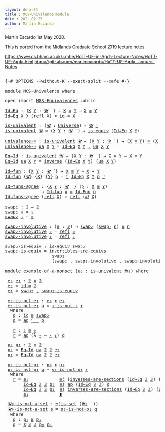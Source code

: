 ```yaml
---
layout: default
title : MGS-Univalence module
date : 2021-02-25
author: Martin Escardo
---
```


Martin Escardo 1st May 2020.

This is ported from the Midlands Graduate School 2019 lecture notes

 https://www.cs.bham.ac.uk/~mhe/HoTT-UF-in-Agda-Lecture-Notes/HoTT-UF-Agda.html
 https://github.com/martinescardo/HoTT-UF-Agda-Lecture-Notes

<pre class="Agda">

<a id="256" class="Symbol">{-#</a> <a id="260" class="Keyword">OPTIONS</a> <a id="268" class="Pragma">--without-K</a> <a id="280" class="Pragma">--exact-split</a> <a id="294" class="Pragma">--safe</a> <a id="301" class="Symbol">#-}</a>

<a id="306" class="Keyword">module</a> <a id="313" href="MGS-Univalence.html" class="Module">MGS-Univalence</a> <a id="328" class="Keyword">where</a>

<a id="335" class="Keyword">open</a> <a id="340" class="Keyword">import</a> <a id="347" href="MGS-Equivalences.html" class="Module">MGS-Equivalences</a> <a id="364" class="Keyword">public</a>

<a id="Id→Eq"></a><a id="372" href="MGS-Univalence.html#372" class="Function">Id→Eq</a> <a id="378" class="Symbol">:</a> <a id="380" class="Symbol">(</a><a id="381" href="MGS-Univalence.html#381" class="Bound">X</a> <a id="383" href="MGS-Univalence.html#383" class="Bound">Y</a> <a id="385" class="Symbol">:</a> <a id="387" href="Universes.html#260" class="Generalizable">𝓤</a> <a id="389" href="Universes.html#403" class="Function Operator">̇</a> <a id="391" class="Symbol">)</a> <a id="393" class="Symbol">→</a> <a id="395" href="MGS-Univalence.html#381" class="Bound">X</a> <a id="397" href="MGS-MLTT.html#4207" class="Datatype Operator">≡</a> <a id="399" href="MGS-Univalence.html#383" class="Bound">Y</a> <a id="401" class="Symbol">→</a> <a id="403" href="MGS-Univalence.html#381" class="Bound">X</a> <a id="405" href="MGS-Equivalences.html#5035" class="Function Operator">≃</a> <a id="407" href="MGS-Univalence.html#383" class="Bound">Y</a>
<a id="409" href="MGS-Univalence.html#372" class="Function">Id→Eq</a> <a id="415" href="MGS-Univalence.html#415" class="Bound">X</a> <a id="417" href="MGS-Univalence.html#415" class="Bound">X</a> <a id="419" class="Symbol">(</a><a id="420" href="MGS-MLTT.html#4242" class="InductiveConstructor">refl</a> <a id="425" href="MGS-Univalence.html#415" class="Bound">X</a><a id="426" class="Symbol">)</a> <a id="428" class="Symbol">=</a> <a id="430" href="MGS-Equivalences.html#6107" class="Function">id-≃</a> <a id="435" href="MGS-Univalence.html#415" class="Bound">X</a>

<a id="is-univalent"></a><a id="438" href="MGS-Univalence.html#438" class="Function">is-univalent</a> <a id="451" class="Symbol">:</a> <a id="453" class="Symbol">(</a><a id="454" href="MGS-Univalence.html#454" class="Bound">𝓤</a> <a id="456" class="Symbol">:</a> <a id="458" href="Universes.html#205" class="Postulate">Universe</a><a id="466" class="Symbol">)</a> <a id="468" class="Symbol">→</a> <a id="470" href="MGS-Univalence.html#454" class="Bound">𝓤</a> <a id="472" href="Universes.html#181" class="Primitive Operator">⁺</a> <a id="474" href="Universes.html#403" class="Function Operator">̇</a>
<a id="476" href="MGS-Univalence.html#438" class="Function">is-univalent</a> <a id="489" href="MGS-Univalence.html#489" class="Bound">𝓤</a> <a id="491" class="Symbol">=</a> <a id="493" class="Symbol">(</a><a id="494" href="MGS-Univalence.html#494" class="Bound">X</a> <a id="496" href="MGS-Univalence.html#496" class="Bound">Y</a> <a id="498" class="Symbol">:</a> <a id="500" href="MGS-Univalence.html#489" class="Bound">𝓤</a> <a id="502" href="Universes.html#403" class="Function Operator">̇</a> <a id="504" class="Symbol">)</a> <a id="506" class="Symbol">→</a> <a id="508" href="MGS-Equivalences.html#868" class="Function">is-equiv</a> <a id="517" class="Symbol">(</a><a id="518" href="MGS-Univalence.html#372" class="Function">Id→Eq</a> <a id="524" href="MGS-Univalence.html#494" class="Bound">X</a> <a id="526" href="MGS-Univalence.html#496" class="Bound">Y</a><a id="527" class="Symbol">)</a>

<a id="univalence-≃"></a><a id="530" href="MGS-Univalence.html#530" class="Function">univalence-≃</a> <a id="543" class="Symbol">:</a> <a id="545" href="MGS-Univalence.html#438" class="Function">is-univalent</a> <a id="558" href="Universes.html#260" class="Generalizable">𝓤</a> <a id="560" class="Symbol">→</a> <a id="562" class="Symbol">(</a><a id="563" href="MGS-Univalence.html#563" class="Bound">X</a> <a id="565" href="MGS-Univalence.html#565" class="Bound">Y</a> <a id="567" class="Symbol">:</a> <a id="569" href="Universes.html#260" class="Generalizable">𝓤</a> <a id="571" href="Universes.html#403" class="Function Operator">̇</a> <a id="573" class="Symbol">)</a> <a id="575" class="Symbol">→</a> <a id="577" class="Symbol">(</a><a id="578" href="MGS-Univalence.html#563" class="Bound">X</a> <a id="580" href="MGS-MLTT.html#4207" class="Datatype Operator">≡</a> <a id="582" href="MGS-Univalence.html#565" class="Bound">Y</a><a id="583" class="Symbol">)</a> <a id="585" href="MGS-Equivalences.html#5035" class="Function Operator">≃</a> <a id="587" class="Symbol">(</a><a id="588" href="MGS-Univalence.html#563" class="Bound">X</a> <a id="590" href="MGS-Equivalences.html#5035" class="Function Operator">≃</a> <a id="592" href="MGS-Univalence.html#565" class="Bound">Y</a><a id="593" class="Symbol">)</a>
<a id="595" href="MGS-Univalence.html#530" class="Function">univalence-≃</a> <a id="608" href="MGS-Univalence.html#608" class="Bound">ua</a> <a id="611" href="MGS-Univalence.html#611" class="Bound">X</a> <a id="613" href="MGS-Univalence.html#613" class="Bound">Y</a> <a id="615" class="Symbol">=</a> <a id="617" href="MGS-Univalence.html#372" class="Function">Id→Eq</a> <a id="623" href="MGS-Univalence.html#611" class="Bound">X</a> <a id="625" href="MGS-Univalence.html#613" class="Bound">Y</a> <a id="627" href="MGS-MLTT.html#2929" class="InductiveConstructor Operator">,</a> <a id="629" href="MGS-Univalence.html#608" class="Bound">ua</a> <a id="632" href="MGS-Univalence.html#611" class="Bound">X</a> <a id="634" href="MGS-Univalence.html#613" class="Bound">Y</a>

<a id="Eq→Id"></a><a id="637" href="MGS-Univalence.html#637" class="Function">Eq→Id</a> <a id="643" class="Symbol">:</a> <a id="645" href="MGS-Univalence.html#438" class="Function">is-univalent</a> <a id="658" href="Universes.html#260" class="Generalizable">𝓤</a> <a id="660" class="Symbol">→</a> <a id="662" class="Symbol">(</a><a id="663" href="MGS-Univalence.html#663" class="Bound">X</a> <a id="665" href="MGS-Univalence.html#665" class="Bound">Y</a> <a id="667" class="Symbol">:</a> <a id="669" href="Universes.html#260" class="Generalizable">𝓤</a> <a id="671" href="Universes.html#403" class="Function Operator">̇</a> <a id="673" class="Symbol">)</a> <a id="675" class="Symbol">→</a> <a id="677" href="MGS-Univalence.html#663" class="Bound">X</a> <a id="679" href="MGS-Equivalences.html#5035" class="Function Operator">≃</a> <a id="681" href="MGS-Univalence.html#665" class="Bound">Y</a> <a id="683" class="Symbol">→</a> <a id="685" href="MGS-Univalence.html#663" class="Bound">X</a> <a id="687" href="MGS-MLTT.html#4207" class="Datatype Operator">≡</a> <a id="689" href="MGS-Univalence.html#665" class="Bound">Y</a>
<a id="691" href="MGS-Univalence.html#637" class="Function">Eq→Id</a> <a id="697" href="MGS-Univalence.html#697" class="Bound">ua</a> <a id="700" href="MGS-Univalence.html#700" class="Bound">X</a> <a id="702" href="MGS-Univalence.html#702" class="Bound">Y</a> <a id="704" class="Symbol">=</a> <a id="706" href="MGS-Equivalences.html#979" class="Function">inverse</a> <a id="714" class="Symbol">(</a><a id="715" href="MGS-Univalence.html#372" class="Function">Id→Eq</a> <a id="721" href="MGS-Univalence.html#700" class="Bound">X</a> <a id="723" href="MGS-Univalence.html#702" class="Bound">Y</a><a id="724" class="Symbol">)</a> <a id="726" class="Symbol">(</a><a id="727" href="MGS-Univalence.html#697" class="Bound">ua</a> <a id="730" href="MGS-Univalence.html#700" class="Bound">X</a> <a id="732" href="MGS-Univalence.html#702" class="Bound">Y</a><a id="733" class="Symbol">)</a>

<a id="Id→fun"></a><a id="736" href="MGS-Univalence.html#736" class="Function">Id→fun</a> <a id="743" class="Symbol">:</a> <a id="745" class="Symbol">{</a><a id="746" href="MGS-Univalence.html#746" class="Bound">X</a> <a id="748" href="MGS-Univalence.html#748" class="Bound">Y</a> <a id="750" class="Symbol">:</a> <a id="752" href="Universes.html#260" class="Generalizable">𝓤</a> <a id="754" href="Universes.html#403" class="Function Operator">̇</a> <a id="756" class="Symbol">}</a> <a id="758" class="Symbol">→</a> <a id="760" href="MGS-Univalence.html#746" class="Bound">X</a> <a id="762" href="MGS-MLTT.html#4207" class="Datatype Operator">≡</a> <a id="764" href="MGS-Univalence.html#748" class="Bound">Y</a> <a id="766" class="Symbol">→</a> <a id="768" href="MGS-Univalence.html#746" class="Bound">X</a> <a id="770" class="Symbol">→</a> <a id="772" href="MGS-Univalence.html#748" class="Bound">Y</a>
<a id="774" href="MGS-Univalence.html#736" class="Function">Id→fun</a> <a id="781" class="Symbol">{</a><a id="782" href="MGS-Univalence.html#782" class="Bound">𝓤</a><a id="783" class="Symbol">}</a> <a id="785" class="Symbol">{</a><a id="786" href="MGS-Univalence.html#786" class="Bound">X</a><a id="787" class="Symbol">}</a> <a id="789" class="Symbol">{</a><a id="790" href="MGS-Univalence.html#790" class="Bound">Y</a><a id="791" class="Symbol">}</a> <a id="793" href="MGS-Univalence.html#793" class="Bound">p</a> <a id="795" class="Symbol">=</a> <a id="797" href="MGS-Equivalences.html#5103" class="Function Operator">⌜</a> <a id="799" href="MGS-Univalence.html#372" class="Function">Id→Eq</a> <a id="805" href="MGS-Univalence.html#786" class="Bound">X</a> <a id="807" href="MGS-Univalence.html#790" class="Bound">Y</a> <a id="809" href="MGS-Univalence.html#793" class="Bound">p</a> <a id="811" href="MGS-Equivalences.html#5103" class="Function Operator">⌝</a>

<a id="Id→funs-agree"></a><a id="814" href="MGS-Univalence.html#814" class="Function">Id→funs-agree</a> <a id="828" class="Symbol">:</a> <a id="830" class="Symbol">{</a><a id="831" href="MGS-Univalence.html#831" class="Bound">X</a> <a id="833" href="MGS-Univalence.html#833" class="Bound">Y</a> <a id="835" class="Symbol">:</a> <a id="837" href="Universes.html#260" class="Generalizable">𝓤</a> <a id="839" href="Universes.html#403" class="Function Operator">̇</a> <a id="841" class="Symbol">}</a> <a id="843" class="Symbol">(</a><a id="844" href="MGS-Univalence.html#844" class="Bound">p</a> <a id="846" class="Symbol">:</a> <a id="848" href="MGS-Univalence.html#831" class="Bound">X</a> <a id="850" href="MGS-MLTT.html#4207" class="Datatype Operator">≡</a> <a id="852" href="MGS-Univalence.html#833" class="Bound">Y</a><a id="853" class="Symbol">)</a>
              <a id="869" class="Symbol">→</a> <a id="871" href="MGS-Univalence.html#736" class="Function">Id→fun</a> <a id="878" href="MGS-Univalence.html#844" class="Bound">p</a> <a id="880" href="MGS-MLTT.html#4207" class="Datatype Operator">≡</a> <a id="882" href="MGS-MLTT.html#7661" class="Function">Id→Fun</a> <a id="889" href="MGS-Univalence.html#844" class="Bound">p</a>
<a id="891" href="MGS-Univalence.html#814" class="Function">Id→funs-agree</a> <a id="905" class="Symbol">(</a><a id="906" href="MGS-MLTT.html#4242" class="InductiveConstructor">refl</a> <a id="911" href="MGS-Univalence.html#911" class="Bound">X</a><a id="912" class="Symbol">)</a> <a id="914" class="Symbol">=</a> <a id="916" href="MGS-MLTT.html#4242" class="InductiveConstructor">refl</a> <a id="921" class="Symbol">(</a><a id="922" href="MGS-MLTT.html#3778" class="Function">𝑖𝑑</a> <a id="925" href="MGS-Univalence.html#911" class="Bound">X</a><a id="926" class="Symbol">)</a>

<a id="swap₂"></a><a id="929" href="MGS-Univalence.html#929" class="Function">swap₂</a> <a id="935" class="Symbol">:</a> <a id="937" href="MGS-MLTT.html#2482" class="Function">𝟚</a> <a id="939" class="Symbol">→</a> <a id="941" href="MGS-MLTT.html#2482" class="Function">𝟚</a>
<a id="943" href="MGS-Univalence.html#929" class="Function">swap₂</a> <a id="949" href="MGS-MLTT.html#2510" class="InductiveConstructor">₀</a> <a id="951" class="Symbol">=</a> <a id="953" href="MGS-MLTT.html#2528" class="InductiveConstructor">₁</a>
<a id="955" href="MGS-Univalence.html#929" class="Function">swap₂</a> <a id="961" href="MGS-MLTT.html#2528" class="InductiveConstructor">₁</a> <a id="963" class="Symbol">=</a> <a id="965" href="MGS-MLTT.html#2510" class="InductiveConstructor">₀</a>

<a id="swap₂-involutive"></a><a id="968" href="MGS-Univalence.html#968" class="Function">swap₂-involutive</a> <a id="985" class="Symbol">:</a> <a id="987" class="Symbol">(</a><a id="988" href="MGS-Univalence.html#988" class="Bound">n</a> <a id="990" class="Symbol">:</a> <a id="992" href="MGS-MLTT.html#2482" class="Function">𝟚</a><a id="993" class="Symbol">)</a> <a id="995" class="Symbol">→</a> <a id="997" href="MGS-Univalence.html#929" class="Function">swap₂</a> <a id="1003" class="Symbol">(</a><a id="1004" href="MGS-Univalence.html#929" class="Function">swap₂</a> <a id="1010" href="MGS-Univalence.html#988" class="Bound">n</a><a id="1011" class="Symbol">)</a> <a id="1013" href="MGS-MLTT.html#4207" class="Datatype Operator">≡</a> <a id="1015" href="MGS-Univalence.html#988" class="Bound">n</a>
<a id="1017" href="MGS-Univalence.html#968" class="Function">swap₂-involutive</a> <a id="1034" href="MGS-MLTT.html#2510" class="InductiveConstructor">₀</a> <a id="1036" class="Symbol">=</a> <a id="1038" href="MGS-MLTT.html#4242" class="InductiveConstructor">refl</a> <a id="1043" href="MGS-MLTT.html#2510" class="InductiveConstructor">₀</a>
<a id="1045" href="MGS-Univalence.html#968" class="Function">swap₂-involutive</a> <a id="1062" href="MGS-MLTT.html#2528" class="InductiveConstructor">₁</a> <a id="1064" class="Symbol">=</a> <a id="1066" href="MGS-MLTT.html#4242" class="InductiveConstructor">refl</a> <a id="1071" href="MGS-MLTT.html#2528" class="InductiveConstructor">₁</a>

<a id="swap₂-is-equiv"></a><a id="1074" href="MGS-Univalence.html#1074" class="Function">swap₂-is-equiv</a> <a id="1089" class="Symbol">:</a> <a id="1091" href="MGS-Equivalences.html#868" class="Function">is-equiv</a> <a id="1100" href="MGS-Univalence.html#929" class="Function">swap₂</a>
<a id="1106" href="MGS-Univalence.html#1074" class="Function">swap₂-is-equiv</a> <a id="1121" class="Symbol">=</a> <a id="1123" href="MGS-Equivalences.html#2127" class="Function">invertibles-are-equivs</a>
                  <a id="1164" href="MGS-Univalence.html#929" class="Function">swap₂</a>
                  <a id="1188" class="Symbol">(</a><a id="1189" href="MGS-Univalence.html#929" class="Function">swap₂</a> <a id="1195" href="MGS-MLTT.html#2929" class="InductiveConstructor Operator">,</a> <a id="1197" href="MGS-Univalence.html#968" class="Function">swap₂-involutive</a> <a id="1214" href="MGS-MLTT.html#2929" class="InductiveConstructor Operator">,</a> <a id="1216" href="MGS-Univalence.html#968" class="Function">swap₂-involutive</a><a id="1232" class="Symbol">)</a>

<a id="1235" class="Keyword">module</a> <a id="example-of-a-nonset"></a><a id="1242" href="MGS-Univalence.html#1242" class="Module">example-of-a-nonset</a> <a id="1262" class="Symbol">(</a><a id="1263" href="MGS-Univalence.html#1263" class="Bound">ua</a> <a id="1266" class="Symbol">:</a> <a id="1268" href="MGS-Univalence.html#438" class="Function">is-univalent</a> <a id="1281" href="Universes.html#158" class="Primitive">𝓤₀</a><a id="1283" class="Symbol">)</a> <a id="1285" class="Keyword">where</a>

 <a id="example-of-a-nonset.e₀"></a><a id="1293" href="MGS-Univalence.html#1293" class="Function">e₀</a> <a id="example-of-a-nonset.e₁"></a><a id="1296" href="MGS-Univalence.html#1296" class="Function">e₁</a> <a id="1299" class="Symbol">:</a> <a id="1301" href="MGS-MLTT.html#2482" class="Function">𝟚</a> <a id="1303" href="MGS-Equivalences.html#5035" class="Function Operator">≃</a> <a id="1305" href="MGS-MLTT.html#2482" class="Function">𝟚</a>
 <a id="1308" href="MGS-Univalence.html#1293" class="Function">e₀</a> <a id="1311" class="Symbol">=</a> <a id="1313" href="MGS-Equivalences.html#6107" class="Function">id-≃</a> <a id="1318" href="MGS-MLTT.html#2482" class="Function">𝟚</a>
 <a id="1321" href="MGS-Univalence.html#1296" class="Function">e₁</a> <a id="1324" class="Symbol">=</a> <a id="1326" href="MGS-Univalence.html#929" class="Function">swap₂</a> <a id="1332" href="MGS-MLTT.html#2929" class="InductiveConstructor Operator">,</a> <a id="1334" href="MGS-Univalence.html#1074" class="Function">swap₂-is-equiv</a>

 <a id="example-of-a-nonset.e₀-is-not-e₁"></a><a id="1351" href="MGS-Univalence.html#1351" class="Function">e₀-is-not-e₁</a> <a id="1364" class="Symbol">:</a> <a id="1366" href="MGS-Univalence.html#1293" class="Function">e₀</a> <a id="1369" href="MGS-MLTT.html#7515" class="Function Operator">≢</a> <a id="1371" href="MGS-Univalence.html#1296" class="Function">e₁</a>
 <a id="1375" href="MGS-Univalence.html#1351" class="Function">e₀-is-not-e₁</a> <a id="1388" href="MGS-Univalence.html#1388" class="Bound">p</a> <a id="1390" class="Symbol">=</a> <a id="1392" href="MGS-MLTT.html#7962" class="Function">₁-is-not-₀</a> <a id="1403" href="MGS-Univalence.html#1451" class="Function">r</a>
  <a id="1407" class="Keyword">where</a>
   <a id="1416" href="MGS-Univalence.html#1416" class="Function">q</a> <a id="1418" class="Symbol">:</a> <a id="1420" href="MGS-MLTT.html#3744" class="Function">id</a> <a id="1423" href="MGS-MLTT.html#4207" class="Datatype Operator">≡</a> <a id="1425" href="MGS-Univalence.html#929" class="Function">swap₂</a>
   <a id="1434" href="MGS-Univalence.html#1416" class="Function">q</a> <a id="1436" class="Symbol">=</a> <a id="1438" href="MGS-MLTT.html#6613" class="Function">ap</a> <a id="1441" href="MGS-Equivalences.html#5103" class="Function Operator">⌜_⌝</a> <a id="1445" href="MGS-Univalence.html#1388" class="Bound">p</a>

   <a id="1451" href="MGS-Univalence.html#1451" class="Function">r</a> <a id="1453" class="Symbol">:</a> <a id="1455" href="MGS-MLTT.html#2528" class="InductiveConstructor">₁</a> <a id="1457" href="MGS-MLTT.html#4207" class="Datatype Operator">≡</a> <a id="1459" href="MGS-MLTT.html#2510" class="InductiveConstructor">₀</a>
   <a id="1464" href="MGS-Univalence.html#1451" class="Function">r</a> <a id="1466" class="Symbol">=</a> <a id="1468" href="MGS-MLTT.html#6613" class="Function">ap</a> <a id="1471" class="Symbol">(λ</a> <a id="1474" href="MGS-Univalence.html#1474" class="Bound">-</a> <a id="1476" class="Symbol">→</a> <a id="1478" href="MGS-Univalence.html#1474" class="Bound">-</a> <a id="1480" href="MGS-MLTT.html#2528" class="InductiveConstructor">₁</a><a id="1481" class="Symbol">)</a> <a id="1483" href="MGS-Univalence.html#1416" class="Function">q</a>

 <a id="example-of-a-nonset.p₀"></a><a id="1487" href="MGS-Univalence.html#1487" class="Function">p₀</a> <a id="example-of-a-nonset.p₁"></a><a id="1490" href="MGS-Univalence.html#1490" class="Function">p₁</a> <a id="1493" class="Symbol">:</a> <a id="1495" href="MGS-MLTT.html#2482" class="Function">𝟚</a> <a id="1497" href="MGS-MLTT.html#4207" class="Datatype Operator">≡</a> <a id="1499" href="MGS-MLTT.html#2482" class="Function">𝟚</a>
 <a id="1502" href="MGS-Univalence.html#1487" class="Function">p₀</a> <a id="1505" class="Symbol">=</a> <a id="1507" href="MGS-Univalence.html#637" class="Function">Eq→Id</a> <a id="1513" href="MGS-Univalence.html#1263" class="Bound">ua</a> <a id="1516" href="MGS-MLTT.html#2482" class="Function">𝟚</a> <a id="1518" href="MGS-MLTT.html#2482" class="Function">𝟚</a> <a id="1520" href="MGS-Univalence.html#1293" class="Function">e₀</a>
 <a id="1524" href="MGS-Univalence.html#1490" class="Function">p₁</a> <a id="1527" class="Symbol">=</a> <a id="1529" href="MGS-Univalence.html#637" class="Function">Eq→Id</a> <a id="1535" href="MGS-Univalence.html#1263" class="Bound">ua</a> <a id="1538" href="MGS-MLTT.html#2482" class="Function">𝟚</a> <a id="1540" href="MGS-MLTT.html#2482" class="Function">𝟚</a> <a id="1542" href="MGS-Univalence.html#1296" class="Function">e₁</a>

 <a id="example-of-a-nonset.p₀-is-not-p₁"></a><a id="1547" href="MGS-Univalence.html#1547" class="Function">p₀-is-not-p₁</a> <a id="1560" class="Symbol">:</a> <a id="1562" href="MGS-Univalence.html#1487" class="Function">p₀</a> <a id="1565" href="MGS-MLTT.html#7515" class="Function Operator">≢</a> <a id="1567" href="MGS-Univalence.html#1490" class="Function">p₁</a>
 <a id="1571" href="MGS-Univalence.html#1547" class="Function">p₀-is-not-p₁</a> <a id="1584" href="MGS-Univalence.html#1584" class="Bound">q</a> <a id="1586" class="Symbol">=</a> <a id="1588" href="MGS-Univalence.html#1351" class="Function">e₀-is-not-e₁</a> <a id="1601" href="MGS-Univalence.html#1614" class="Function">r</a>
  <a id="1605" class="Keyword">where</a>
   <a id="1614" href="MGS-Univalence.html#1614" class="Function">r</a> <a id="1616" class="Symbol">=</a> <a id="1618" href="MGS-Univalence.html#1293" class="Function">e₀</a>            <a id="1632" href="MGS-MLTT.html#5997" class="Function Operator">≡⟨</a> <a id="1635" class="Symbol">(</a><a id="1636" href="MGS-Equivalences.html#1102" class="Function">inverses-are-sections</a> <a id="1658" class="Symbol">(</a><a id="1659" href="MGS-Univalence.html#372" class="Function">Id→Eq</a> <a id="1665" href="MGS-MLTT.html#2482" class="Function">𝟚</a> <a id="1667" href="MGS-MLTT.html#2482" class="Function">𝟚</a><a id="1668" class="Symbol">)</a> <a id="1670" class="Symbol">(</a><a id="1671" href="MGS-Univalence.html#1263" class="Bound">ua</a> <a id="1674" href="MGS-MLTT.html#2482" class="Function">𝟚</a> <a id="1676" href="MGS-MLTT.html#2482" class="Function">𝟚</a><a id="1677" class="Symbol">)</a> <a id="1679" href="MGS-Univalence.html#1293" class="Function">e₀</a><a id="1681" class="Symbol">)</a><a id="1682" href="MGS-MLTT.html#6125" class="Function Operator">⁻¹</a> <a id="1685" href="MGS-MLTT.html#5997" class="Function Operator">⟩</a>
       <a id="1694" href="MGS-Univalence.html#372" class="Function">Id→Eq</a> <a id="1700" href="MGS-MLTT.html#2482" class="Function">𝟚</a> <a id="1702" href="MGS-MLTT.html#2482" class="Function">𝟚</a> <a id="1704" href="MGS-Univalence.html#1487" class="Function">p₀</a>  <a id="1708" href="MGS-MLTT.html#5997" class="Function Operator">≡⟨</a> <a id="1711" href="MGS-MLTT.html#6613" class="Function">ap</a> <a id="1714" class="Symbol">(</a><a id="1715" href="MGS-Univalence.html#372" class="Function">Id→Eq</a> <a id="1721" href="MGS-MLTT.html#2482" class="Function">𝟚</a> <a id="1723" href="MGS-MLTT.html#2482" class="Function">𝟚</a><a id="1724" class="Symbol">)</a> <a id="1726" href="MGS-Univalence.html#1584" class="Bound">q</a>                                  <a id="1761" href="MGS-MLTT.html#5997" class="Function Operator">⟩</a>
       <a id="1770" href="MGS-Univalence.html#372" class="Function">Id→Eq</a> <a id="1776" href="MGS-MLTT.html#2482" class="Function">𝟚</a> <a id="1778" href="MGS-MLTT.html#2482" class="Function">𝟚</a> <a id="1780" href="MGS-Univalence.html#1490" class="Function">p₁</a>  <a id="1784" href="MGS-MLTT.html#5997" class="Function Operator">≡⟨</a> <a id="1787" href="MGS-Equivalences.html#1102" class="Function">inverses-are-sections</a> <a id="1809" class="Symbol">(</a><a id="1810" href="MGS-Univalence.html#372" class="Function">Id→Eq</a> <a id="1816" href="MGS-MLTT.html#2482" class="Function">𝟚</a> <a id="1818" href="MGS-MLTT.html#2482" class="Function">𝟚</a><a id="1819" class="Symbol">)</a> <a id="1821" class="Symbol">(</a><a id="1822" href="MGS-Univalence.html#1263" class="Bound">ua</a> <a id="1825" href="MGS-MLTT.html#2482" class="Function">𝟚</a> <a id="1827" href="MGS-MLTT.html#2482" class="Function">𝟚</a><a id="1828" class="Symbol">)</a> <a id="1830" href="MGS-Univalence.html#1296" class="Function">e₁</a>     <a id="1837" href="MGS-MLTT.html#5997" class="Function Operator">⟩</a>
       <a id="1846" href="MGS-Univalence.html#1296" class="Function">e₁</a>            <a id="1860" href="MGS-MLTT.html#6079" class="Function Operator">∎</a>

 <a id="example-of-a-nonset.𝓤₀-is-not-a-set"></a><a id="1864" href="MGS-Univalence.html#1864" class="Function">𝓤₀-is-not-a-set</a> <a id="1880" class="Symbol">:</a> <a id="1882" href="MGS-MLTT.html#956" class="Function">¬</a><a id="1883" class="Symbol">(</a><a id="1884" href="MGS-Basic-UF.html#1929" class="Function">is-set</a> <a id="1891" class="Symbol">(</a><a id="1892" href="Universes.html#158" class="Primitive">𝓤₀</a> <a id="1895" href="Universes.html#403" class="Function Operator">̇</a> <a id="1897" class="Symbol">))</a>
 <a id="1901" href="MGS-Univalence.html#1864" class="Function">𝓤₀-is-not-a-set</a> <a id="1917" href="MGS-Univalence.html#1917" class="Bound">s</a> <a id="1919" class="Symbol">=</a> <a id="1921" href="MGS-Univalence.html#1547" class="Function">p₀-is-not-p₁</a> <a id="1934" href="MGS-Univalence.html#1947" class="Function">q</a>
  <a id="1938" class="Keyword">where</a>
   <a id="1947" href="MGS-Univalence.html#1947" class="Function">q</a> <a id="1949" class="Symbol">:</a> <a id="1951" href="MGS-Univalence.html#1487" class="Function">p₀</a> <a id="1954" href="MGS-MLTT.html#4207" class="Datatype Operator">≡</a> <a id="1956" href="MGS-Univalence.html#1490" class="Function">p₁</a>
   <a id="1962" href="MGS-Univalence.html#1947" class="Function">q</a> <a id="1964" class="Symbol">=</a> <a id="1966" href="MGS-Univalence.html#1917" class="Bound">s</a> <a id="1968" href="MGS-MLTT.html#2482" class="Function">𝟚</a> <a id="1970" href="MGS-MLTT.html#2482" class="Function">𝟚</a> <a id="1972" href="MGS-Univalence.html#1487" class="Function">p₀</a> <a id="1975" href="MGS-Univalence.html#1490" class="Function">p₁</a>

</pre>
